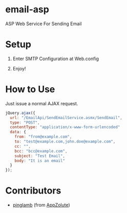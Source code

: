 email-asp
=========

ASP Web Service For Sending Email

Setup
=========

1. Enter SMTP Configuration at Web.config

2. Enjoy!

How to Use
=========

Just issue a normal AJAX request.

```javascript
jQuery.ajax({
  url: "/EmailApi/SendEmailService.asmx/SendEmail",
  type: "POST",
  contentType: "application/x-www-form-urlencoded"
  data: {
    from: "from@example.com",
    to: "test@example.com,john.doe@example.com",
    cc: "",
    bcc: "bcc@example.com",
    subject: "Test Email",
    body: "It is an email"
  }
});

```

Contributors
=========

* [pinglamb](http://github.com/pinglamb) (from [AppZolute](http://github.com/appzolute))

